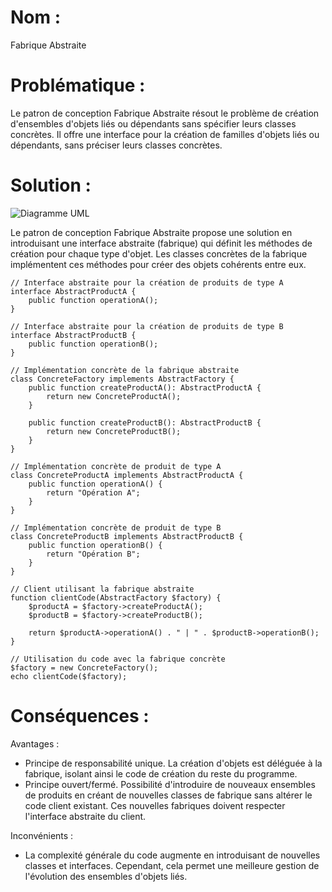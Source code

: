 # Nom :
Fabrique Abstraite

# Problématique :
Le patron de conception Fabrique Abstraite résout le problème de création d'ensembles d'objets liés ou dépendants sans spécifier leurs classes concrètes. Il offre une interface pour la création de familles d'objets liés ou dépendants, sans préciser leurs classes concrètes.

# Solution :

![Diagramme UML](https://refactoring.guru/images/patterns/diagrams/abstract-factory/structure.png?id=a3112cdd98765406af94595a3c5e7762)

Le patron de conception Fabrique Abstraite propose une solution en introduisant une interface abstraite (fabrique) qui définit les méthodes de création pour chaque type d'objet. Les classes concrètes de la fabrique implémentent ces méthodes pour créer des objets cohérents entre eux.

```
// Interface abstraite pour la création de produits de type A
interface AbstractProductA {
    public function operationA();
}

// Interface abstraite pour la création de produits de type B
interface AbstractProductB {
    public function operationB();
}

// Implémentation concrète de la fabrique abstraite
class ConcreteFactory implements AbstractFactory {
    public function createProductA(): AbstractProductA {
        return new ConcreteProductA();
    }

    public function createProductB(): AbstractProductB {
        return new ConcreteProductB();
    }
}

// Implémentation concrète de produit de type A
class ConcreteProductA implements AbstractProductA {
    public function operationA() {
        return "Opération A";
    }
}

// Implémentation concrète de produit de type B
class ConcreteProductB implements AbstractProductB {
    public function operationB() {
        return "Opération B";
    }
}

// Client utilisant la fabrique abstraite
function clientCode(AbstractFactory $factory) {
    $productA = $factory->createProductA();
    $productB = $factory->createProductB();

    return $productA->operationA() . " | " . $productB->operationB();
}

// Utilisation du code avec la fabrique concrète
$factory = new ConcreteFactory();
echo clientCode($factory);
```

# Conséquences :
Avantages :
- Principe de responsabilité unique. La création d'objets est déléguée à la fabrique, isolant ainsi le code de création du reste du programme.
- Principe ouvert/fermé. Possibilité d'introduire de nouveaux ensembles de produits en créant de nouvelles classes de fabrique sans altérer le code client existant. Ces nouvelles fabriques doivent respecter l'interface abstraite du client.

Inconvénients :
- La complexité générale du code augmente en introduisant de nouvelles classes et interfaces. Cependant, cela permet une meilleure gestion de l'évolution des ensembles d'objets liés.